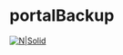 # portalBackup

[![N|Solid](https://cldup.com/dTxpPi9lDf.thumb.png)](https://nodesource.com/products/nsolid)
